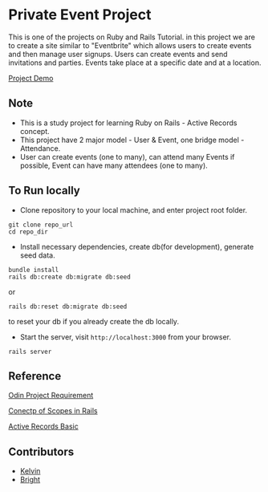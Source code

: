 # Private Event Project

This is one of the projects on Ruby and Rails Tutorial. in this project we are to create a site similar to "Eventbrite" which allows users to create events and then manage user signups. Users can create events and send invitations and parties. Events take place at a specific date and at a location.

[Project Demo](https://private-event-253.herokuapp.com/)

## Note

- This is a study project for learning Ruby on Rails - Active Records concept.
- This project have 2 major model - User & Event, one bridge model - Attendance.
- User can create events (one to many), can attend many Events if possible, Event can have many attendees (one to many).

## To Run locally

- Clone repository to your local machine, and enter project root folder.

```shell
git clone repo_url
cd repo_dir
```

- Install necessary dependencies, create db(for development), generate seed data.

```shell
bundle install
rails db:create db:migrate db:seed
```

or

```shell
rails db:reset db:migrate db:seed
```

to reset your db if you already create the db locally.

- Start the server, visit `http://localhost:3000` from your browser.

```
rails server
```

## Reference

[Odin Project Requirement](https://www.theodinproject.com/courses/ruby-on-rails/lessons/associations)

[Conectp of Scopes in Rails](https://guides.rubyonrails.org/active_record_querying.html#scopes)

[Active Records Basic](https://guides.rubyonrails.org/active_record_basics.html)

## Contributors

- [Kelvin](https://github.com/kelvin8773)
- [Bright](https://github.com/macbright)
